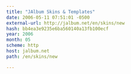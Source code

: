 ```yaml
---
title: "JAlbum Skins & Templates"
date: 2006-05-11 07:51:01 -0500
external-url: http://jalbum.net/en/skins/new
hash: bb4ea3e9235e6ba560140a13fb100ecf
year: 2006
month: 05
scheme: http
host: jalbum.net
path: /en/skins/new

---
```



